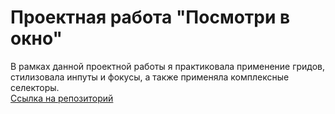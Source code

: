 # Проектная работа "Посмотри в окно"
В рамках данной проектной работы я практиковала применение гридов, стилизовала инпуты и фокусы, а также применяла комплексные селекторы.  
[Ссылка на репозиторий](https://github.com/lizagolikovaa/posmotri-v-okno-fd) 
